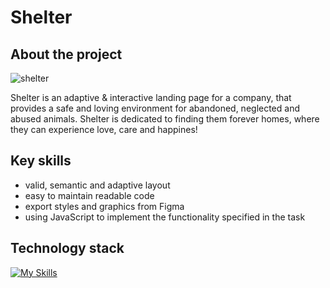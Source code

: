 # Shelter

## About the project
![shelter](https://github.com/midicable/shelter/assets/104969521/ee2a8b04-9134-419c-a468-1512df78c52b)

Shelter is an adaptive & interactive landing page for a company, that provides a safe and loving environment for abandoned, neglected and abused animals. Shelter is dedicated to finding them forever homes, where they can experience love, care and happines!


## Key skills
- valid, semantic and adaptive layout
- easy to maintain readable code
- export styles and graphics from Figma
- using JavaScript to implement the functionality specified in the task

## Technology stack
[![My Skills](https://skillicons.dev/icons?i=html,css,javascript,figma,vscode&perline=5)](https://skillicons.dev)
